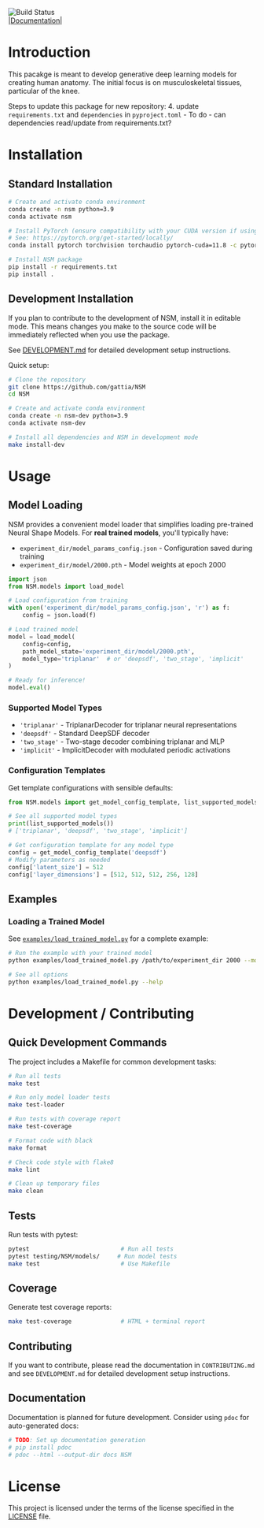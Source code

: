 ![Build Status](https://github.com/gattia/NSM/actions/workflows/build-test.yml/badge.svg?branch=main)<br>
|[Documentation](http://anthonygattiphd.com/NSM/)|



# Introduction

This pacakge is meant to develop generative deep learning models for creating human anatomy. The initial focus is on musculoskeletal tissues, particular of the knee. 

Steps to update this package for new repository: 
4. update `requirements.txt` and `dependencies` in `pyproject.toml`
     - To do - can dependencies read/update from requirements.txt?


# Installation

## Standard Installation

```bash
# Create and activate conda environment
conda create -n nsm python=3.9
conda activate nsm

# Install PyTorch (ensure compatibility with your CUDA version if using GPU)
# See: https://pytorch.org/get-started/locally/
conda install pytorch torchvision torchaudio pytorch-cuda=11.8 -c pytorch -c nvidia

# Install NSM package
pip install -r requirements.txt
pip install .
```

## Development Installation
If you plan to contribute to the development of NSM, install it in editable mode. This means changes you make to the source code will be immediately reflected when you use the package.

See [DEVELOPMENT.md](DEVELOPMENT.md) for detailed development setup instructions.

Quick setup:
```bash
# Clone the repository
git clone https://github.com/gattia/NSM
cd NSM

# Create and activate conda environment
conda create -n nsm-dev python=3.9
conda activate nsm-dev

# Install all dependencies and NSM in development mode
make install-dev
```

# Usage

## Model Loading

NSM provides a convenient model loader that simplifies loading pre-trained Neural Shape Models. For **real trained models**, you'll typically have:

- `experiment_dir/model_params_config.json` - Configuration saved during training
- `experiment_dir/model/2000.pth` - Model weights at epoch 2000

```python
import json
from NSM.models import load_model

# Load configuration from training
with open('experiment_dir/model_params_config.json', 'r') as f:
    config = json.load(f)

# Load trained model
model = load_model(
    config=config,
    path_model_state='experiment_dir/model/2000.pth',
    model_type='triplanar'  # or 'deepsdf', 'two_stage', 'implicit'
)

# Ready for inference!
model.eval()
```

### Supported Model Types

- `'triplanar'` - TriplanarDecoder for triplanar neural representations
- `'deepsdf'` - Standard DeepSDF decoder  
- `'two_stage'` - Two-stage decoder combining triplanar and MLP
- `'implicit'` - ImplicitDecoder with modulated periodic activations

### Configuration Templates

Get template configurations with sensible defaults:

```python
from NSM.models import get_model_config_template, list_supported_models

# See all supported model types
print(list_supported_models())
# ['triplanar', 'deepsdf', 'two_stage', 'implicit']

# Get configuration template for any model type
config = get_model_config_template('deepsdf')
# Modify parameters as needed
config['latent_size'] = 512
config['layer_dimensions'] = [512, 512, 512, 256, 128]
```

## Examples

### Loading a Trained Model

See [`examples/load_trained_model.py`](examples/load_trained_model.py) for a complete example:

```bash
# Run the example with your trained model
python examples/load_trained_model.py /path/to/experiment_dir 2000 --model-type triplanar

# See all options
python examples/load_trained_model.py --help
```

# Development / Contributing

## Quick Development Commands

The project includes a Makefile for common development tasks:

```bash
# Run all tests
make test

# Run only model loader tests
make test-loader

# Run tests with coverage report
make test-coverage

# Format code with black
make format

# Check code style with flake8
make lint

# Clean up temporary files
make clean
```

## Tests
Run tests with pytest:

```bash
pytest                          # Run all tests
pytest testing/NSM/models/     # Run model tests
make test                       # Use Makefile
```

## Coverage
Generate test coverage reports:
```bash
make test-coverage              # HTML + terminal report
```

## Contributing
If you want to contribute, please read the documentation in `CONTRIBUTING.md` and see `DEVELOPMENT.md` for detailed development setup instructions.

## Documentation

Documentation is planned for future development. Consider using `pdoc` for auto-generated docs:

```bash
# TODO: Set up documentation generation
# pip install pdoc
# pdoc --html --output-dir docs NSM
```


# License

This project is licensed under the terms of the license specified in the [LICENSE](LICENSE) file.